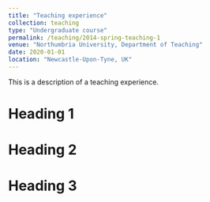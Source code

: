 ```yaml
---
title: "Teaching experience"
collection: teaching
type: "Undergraduate course"
permalink: /teaching/2014-spring-teaching-1
venue: "Northumbria University, Department of Teaching"
date: 2020-01-01
location: "Newcastle-Upon-Tyne, UK"
---
```


This is a description of a teaching experience.

Heading 1
======

Heading 2
======

Heading 3
======